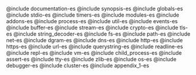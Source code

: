 @include documentation-es
@include synopsis-es
@include globals-es
@include stdio-es
@include timers-es
@include modules-es
@include addons-es
@include process-es
@include util-es
@include events-es
@include buffer-es
@include stream-es
@include crypto-es
@include tls-es
@include string_decoder-es
@include fs-es
@include path-es
@include net-es
@include dgram-es
@include dns-es
@include http-es
@include https-es
@include url-es
@include querystring-es
@include readline-es
@include repl-es
@include vm-es
@include child_process-es
@include assert-es
@include tty-es
@include zlib-es
@include os-es
@include debugger-es
@include cluster-es
@include appendix_1-es
